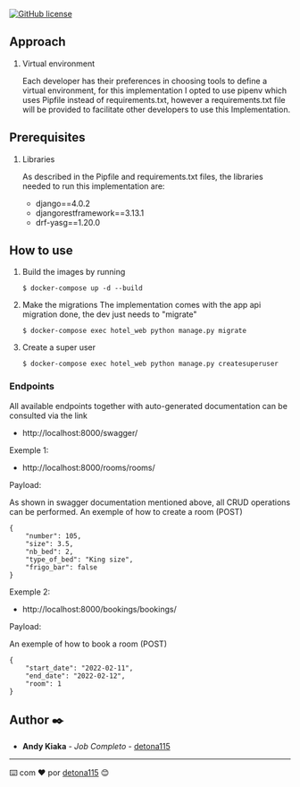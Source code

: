 [![GitHub license](https://img.shields.io/badge/implemented%20by-Andy-blue)](https://www.linkedin.com/in/andy-kiaka-76a983110/)

## Approach

1. Virtual environment
   
    Each developer has their preferences in choosing tools to 
    define a virtual environment, for this implementation I 
    opted to use pipenv which uses Pipfile instead of requirements.txt, 
    however a requirements.txt file will be provided to facilitate 
    other developers to use this Implementation.

## Prerequisites

1. Libraries
   
   As described in the Pipfile and requirements.txt files, 
   the libraries needed to run this implementation are:

    * django==4.0.2
    * djangorestframework==3.13.1
    * drf-yasg==1.20.0

## How to use

1. Build the images by running
    ```
    $ docker-compose up -d --build
    ```
2. Make the migrations
   The implementation comes with the app api migration done, the dev just needs to "migrate"
   ```
   $ docker-compose exec hotel_web python manage.py migrate
   ``` 
3. Create a super user
   ```
   $ docker-compose exec hotel_web python manage.py createsuperuser
   ```


### Endpoints

All available endpoints together with auto-generated documentation
can be consulted via the link

*   http://localhost:8000/swagger/


Exemple 1:

* http://localhost:8000/rooms/rooms/

Payload:

As shown in swagger documentation mentioned above, all CRUD operations can be performed.
An exemple of how to create a room (POST)
        
    {
        "number": 105,
        "size": 3.5,
        "nb_bed": 2,
        "type_of_bed": "King size",
        "frigo_bar": false
    }

Exemple 2:

* http://localhost:8000/bookings/bookings/

Payload:

An exemple of how to book a room (POST)

    {        
        "start_date": "2022-02-11",
        "end_date": "2022-02-12",
        "room": 1
    }

## Author ✒️

* **Andy Kiaka** - *Job Completo* - [detona115](https://github.com/detona115)

---
⌨️ com ❤️ por [detona115](https://github.com/detona115) 😊
